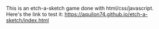 This is an etch-a-sketch game done with html/css/javascript.  
Here's the link to test it: https://aquilon74.github.io/etch-a-sketch/index.html